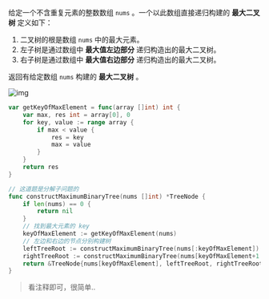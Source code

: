 给定一个不含重复元素的整数数组 `nums` 。一个以此数组直接递归构建的 **最大二叉树** 定义如下：

1. 二叉树的根是数组 `nums` 中的最大元素。
2. 左子树是通过数组中 **最大值左边部分** 递归构造出的最大二叉树。
3. 右子树是通过数组中 **最大值右边部分** 递归构造出的最大二叉树。

返回有给定数组 `nums` 构建的 **最大二叉树** 。

![img](https://assets.leetcode.com/uploads/2020/12/24/tree1.jpg)

```go
var getKeyOfMaxElement = func(array []int) int {
	var max, res int = array[0], 0
	for key, value := range array {
		if max < value {
			res = key
			max = value
		}
	}
	return res
}

// 这道题是分解子问题的
func constructMaximumBinaryTree(nums []int) *TreeNode {
	if len(nums) == 0 {
		return nil
	}
	// 找到最大元素的 key
	keyOfMaxElement := getKeyOfMaxElement(nums)
	// 左边和右边的节点分别构建树
	leftTreeRoot := constructMaximumBinaryTree(nums[:keyOfMaxElement])
	rightTreeRoot := constructMaximumBinaryTree(nums[keyOfMaxElement+1:])
	return &TreeNode{nums[keyOfMaxElement], leftTreeRoot, rightTreeRoot}
}
```

> 看注释即可，很简单..